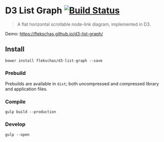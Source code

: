 # D3 List Graph [![Build Status](https://travis-ci.org/flekschas/d3-list-graph.svg?branch=master)](https://travis-ci.org/flekschas/d3-list-graph)

> A flat horizontal scrollable node-link diagram, implemented in D3.

Demo: https://flekschas.github.io/d3-list-graph/

## Install

```
bower install flekschas/d3-list-graph --save
```

### Prebuild

Prebuilds are available in `dist`; both uncompressed and compressed library and application files.

### Compile

```
gulp build --production
```

### Develop

```
gulp --open
```
